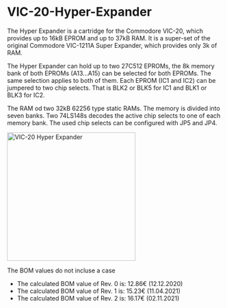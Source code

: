 # VIC-20-Hyper-Expander
The Hyper Expander is a cartridge for the Commodore VIC-20, which provides up to 16kB EPROM and up to 37kB RAM. It is a super-set of the original Commodore VIC-1211A Super Expander, which provides only 3k of RAM.

The Hyper Expander can hold up to two 27C512 EPROMs, the 8k memory bank of both EPROMs (A13...A15) can be selected for both EPROMs. The same selection applies to both of them. Each EPROM (IC1 and IC2) can be jumpered to two chip selects. That is BLK2 or BLK5 for IC1 and BLK1 or BLK3 for IC2. 

The RAM od two 32kB 62256 type static RAMs. The memory is divided into seven banks. Two 74LS148s decodes the active chip selects to one of each memory bank. The used chip selects can be configured with JP5 and JP4.

<img src="https://github.com/svenpetersen1965/VIC-20-Hyper-Expander/blob/main/Rev.%202/pictures/9386_-_Hyper_Expander_v2_standard.JPG" width="300" alt="VIC-20 Hyper Expander">

The BOM values do not incluse a case
* The calculated BOM value of Rev. 0 is: 12.86€ (12.12.2020)
* The calculated BOM value of Rev. 1 is: 15.23€ (11.04.2021)
* The calculated BOM value of Rev. 2 is: 16.17€ (02.11.2021)
